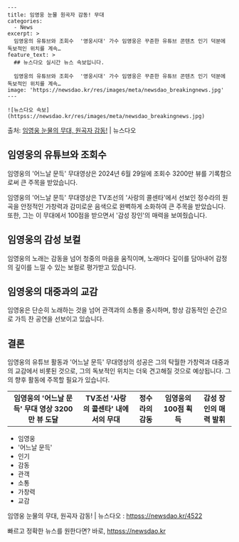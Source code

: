     ---
    title: 임영웅 눈물 원곡자 감동! 무대
    categories:
      - News
    excerpt: >
      임영웅의 유튜브와 조회수  '영웅시대' 가수 임영웅은 꾸준한 유튜브 콘텐츠 인기 덕분에 독보적인 위치를 계속…
    feature_text: >
      ## 뉴스다오 실시간 뉴스 속보입니다.
    
      임영웅의 유튜브와 조회수  '영웅시대' 가수 임영웅은 꾸준한 유튜브 콘텐츠 인기 덕분에 독보적인 위치를 계속…
    image: 'https://newsdao.kr/res/images/meta/newsdao_breakingnews.jpg'
    ---
    
    ![뉴스다오 속보](httpss://newsdao.kr/res/images/meta/newsdao_breakingnews.jpg)

<p>출처: <a href="httpss://newsdao.kr/4522" rel="dofollow">임영웅 눈물의 무대, 원곡자 감동!</a> | 뉴스다오</p>

<h2 data-ke-size="size26">임영웅의 유튜브와 조회수</h2>
임영웅의 '어느날 문득' 무대영상은 2024년 6월 29일에 조회수 3200만 뷰를 기록함으로써 큰 주목을 받았습니다.

<p data-ke-size="size16">임영웅의 '어느날 문득' 무대영상은 TV조선의 '사랑의 콜센타'에서 선보인 정수라의 원곡을 안정적인 가창력과 감미로운 음색으로 완벽하게 소화하여 큰 주목을 받았습니다. 또한, 그는 이 무대에서 100점을 받으면서 '감성 장인'의 매력을 보여줬습니다.</p>

<h2 data-ke-size="size26">임영웅의 감성 보컬</h2>
임영웅의 노래는 감동을 넘어 청중의 마음을 움직이며, 노래마다 깊이를 담아내어 감정의 깊이를 느낄 수 있는 보컬로 평가받고 있습니다.

<h2 data-ke-size="size26">임영웅의 대중과의 교감</h2>
임영웅은 단순히 노래하는 것을 넘어 관객과의 소통을 중시하며, 항상 감동적인 순간으로 가득 찬 공연을 선보이고 있습니다.

<h2 data-ke-size="size26">결론</h2>
임영웅의 유튜브 활동과 '어느날 문득' 무대영상의 성공은 그의 탁월한 가창력과 대중과의 교감에서 비롯된 것으로, 그의 독보적인 위치는 더욱 견고해질 것으로 예상됩니다. 그의 향후 활동에 주목할 필요가 있습니다.

<table>
	<tbody>
		<tr>
			<td style="text-align: center; height: 17px;"><b>임영웅의 '어느날 문득' 무대 영상 3200만 뷰 도달</b></td>
			<td style="text-align: center; height: 17px;"><b>TV조선 '사랑의 콜센타' 내에서의 무대</b></td>
			<td style="text-align: center; height: 17px;"><b>정수라의 감동</b></td>
			<td style="text-align: center; height: 17px;"><b>임영웅의 100점 획득</b></td>
			<td style="text-align: center; height: 17px;"><b>감성 장인의 매력 발휘</b></td>
		</tr>
	</tbody>
</table>

<ul>
	<li>임영웅</li>
	<li>'어느날 문득'</li>
	<li>인기</li>
	<li>감동</li>
	<li>관객</li>
	<li>소통</li>
	<li>가창력</li>
	<li>교감</li>
</ul>

<p data-ke-size="size16">임영웅 눈물의 무대, 원곡자 감동! | 뉴스다오 : <a href="httpss://newsdao.kr/4522">httpss://newsdao.kr/4522</a></p> 

빠르고 정확한 뉴스를 원한다면? 바로, <a href="httpss://newsdao.kr" rel="dofollow">httpss://newsdao.kr</a>


    